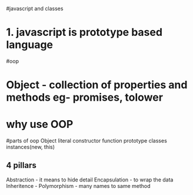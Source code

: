 #javascript and classes
# 1. javascript is prototype based language

#oop
# Object - collection of properties and methods eg- promises, tolower

# why use OOP

#parts of oop
Object literal
constructor function
prototype 
classes
instances(new, this)

## 4 pillars
Abstraction - it means to hide detail 
Encapsulation - to wrap the data 
Inheritence - 
Polymorphism - many names to same method
